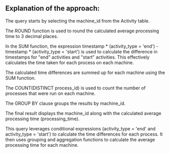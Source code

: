 ## Explanation of the approach:

The query starts by selecting the machine_id from the Activity table.

The ROUND function is used to round the calculated average processing time to 3 decimal places.

In the SUM function, the expression timestamp * (activity_type = 'end') - timestamp * (activity_type = 'start') is used to calculate the difference in timestamps for "end" activities and "start" activities. This effectively calculates the time taken for each process on each machine.

The calculated time differences are summed up for each machine using the SUM function.

The COUNT(DISTINCT process_id) is used to count the number of processes that were run on each machine.

The GROUP BY clause groups the results by machine_id.

The final result displays the machine_id along with the calculated average processing time (processing_time).

This query leverages conditional expressions (activity_type = 'end' and activity_type = 'start') to calculate the time differences for each process. It then uses grouping and aggregation functions to calculate the average processing time for each machine.​
